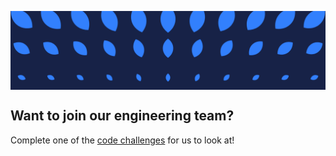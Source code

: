 <p align="center">
  <img src="https://raw.githubusercontent.com/vascohq/.github/main/profile/github-banner-1.png" width="600" alt="Vasco" align="center" />
</p>

## Want to join our engineering team?

Complete one of the [code challenges](https://github.com/vascohq/jobs) for us to look at!
